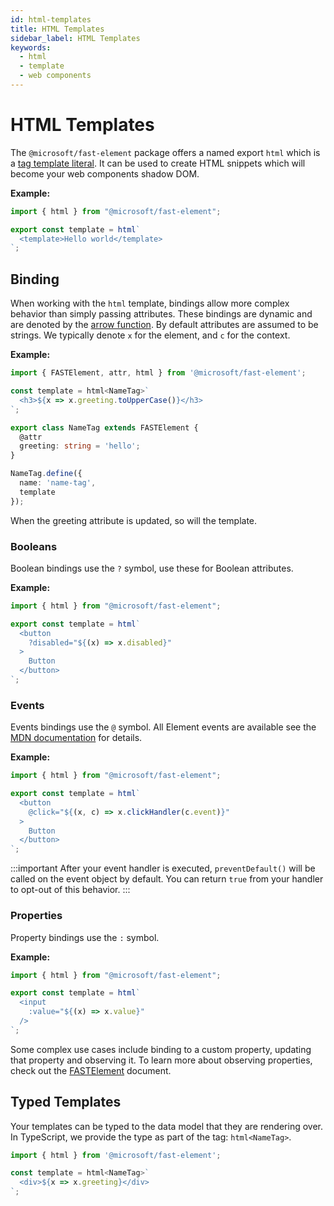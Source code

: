 ```yaml
---
id: html-templates
title: HTML Templates
sidebar_label: HTML Templates
keywords:
  - html
  - template
  - web components
---
```


# HTML Templates

The `@microsoft/fast-element` package offers a named export `html` which is a [tag template literal](https://developer.mozilla.org/en-US/docs/Web/JavaScript/Reference/Template_literals). It can be used to create HTML snippets which will become your web components shadow DOM.

**Example:**
```typescript
import { html } from "@microsoft/fast-element";

export const template = html`
  <template>Hello world</template>
`;
```

## Binding

When working with the `html` template, bindings allow more complex behavior than simply passing attributes. These bindings are dynamic and are denoted by the [arrow function](https://developer.mozilla.org/en-US/docs/Web/JavaScript/Reference/Functions/Arrow_functions). By default attributes are assumed to be strings. We typically denote `x` for the element, and `c` for the context.

**Example:**
```ts
import { FASTElement, attr, html } from '@microsoft/fast-element';

const template = html<NameTag>`
  <h3>${x => x.greeting.toUpperCase()}</h3>
`;

export class NameTag extends FASTElement {
  @attr
  greeting: string = 'hello';
}

NameTag.define({
  name: 'name-tag',
  template
});
```

When the greeting attribute is updated, so will the template.

### Booleans

Boolean bindings use the `?` symbol, use these for Boolean attributes.

**Example:**
```typescript
import { html } from "@microsoft/fast-element";

export const template = html`
  <button
    ?disabled="${(x) => x.disabled}"
  >
    Button
  </button>
`;
```

### Events

Events bindings use the `@` symbol. All Element events are available see the [MDN documentation](https://developer.mozilla.org/en-US/docs/Web/API/Element#events) for details.

**Example:**
```typescript
import { html } from "@microsoft/fast-element";

export const template = html`
  <button
    @click="${(x, c) => x.clickHandler(c.event)}"
  >
    Button
  </button>
`;
```

:::important
After your event handler is executed, `preventDefault()` will be called on the event object by default. You can return `true` from your handler to opt-out of this behavior.
:::

### Properties

Property bindings use the `:` symbol.

**Example:**
```typescript
import { html } from "@microsoft/fast-element";

export const template = html`
  <input
    :value="${(x) => x.value}"
  />
`;
```

Some complex use cases include binding to a custom property, updating that property and observing it. To learn more about observing properties, check out the [FASTElement](./fast-element.md) document.

## Typed Templates

Your templates can be typed to the data model that they are rendering over. In TypeScript, we provide the type as part of the tag: `html<NameTag>`.

```ts
import { html } from '@microsoft/fast-element';

const template = html<NameTag>`
  <div>${x => x.greeting}</div>
`;
```